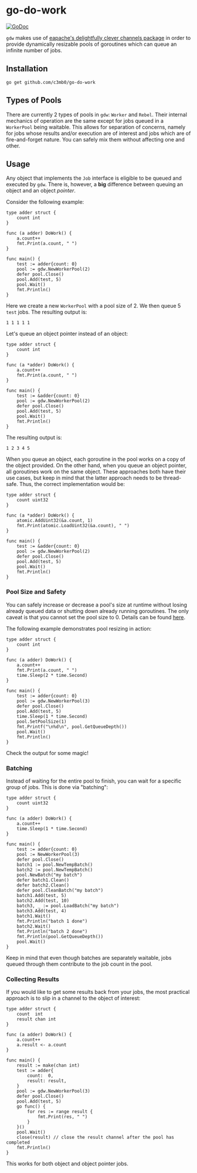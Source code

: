 # go-do-work
[![GoDoc](https://img.shields.io/badge/godoc-reference-blue.svg)](https://godoc.org/github.com/c3mb0/go-do-work)

`gdw` makes use of [eapache's delightfully clever channels package](https://github.com/eapache/channels) in order to provide dynamically resizable pools of goroutines which can queue an infinite number of jobs.

## Installation

`go get github.com/c3mb0/go-do-work`

## Types of Pools

There are currently 2 types of pools in `gdw`: `Worker` and `Rebel`. Their internal mechanics of operation are the same except for jobs queued in a `WorkerPool` being waitable. This allows for separation of concerns, namely for jobs whose results and/or execution are of interest and jobs which are of fire-and-forget nature. You can safely mix them without affecting one and other.

## Usage

Any object that implements the `Job` interface is eligible to be queued and executed by `gdw`. There is, however, a __big__ difference between queuing an object and an object *pointer*.

Consider the following example:
```
type adder struct {
	count int
}

func (a adder) DoWork() {
	a.count++
	fmt.Print(a.count, " ")
}

func main() {
	test := adder{count: 0}
	pool := gdw.NewWorkerPool(2)
	defer pool.Close()
	pool.Add(test, 5)
	pool.Wait()
	fmt.Println()
}
```
Here we create a new `WorkerPool` with a pool size of 2. We then queue 5 `test` jobs. The resulting output is:
```
1 1 1 1 1
```
Let's queue an object pointer instead of an object:
```
type adder struct {
	count int
}

func (a *adder) DoWork() {
	a.count++
	fmt.Print(a.count, " ")
}

func main() {
	test := &adder{count: 0}
	pool := gdw.NewWorkerPool(2)
	defer pool.Close()
	pool.Add(test, 5)
	pool.Wait()
	fmt.Println()
}
```
The resulting output is:
```
1 2 3 4 5
```
When you queue an object, each goroutine in the pool works on a copy of the object provided. On the other hand, when you queue an object pointer, all goroutines work on the same object. These approaches both have their use cases, but keep in mind that the latter approach needs to be thread-safe. Thus, the correct implementation would be:
```
type adder struct {
	count uint32
}

func (a *adder) DoWork() {
	atomic.AddUint32(&a.count, 1)
	fmt.Print(atomic.LoadUint32(&a.count), " ")
}

func main() {
	test := &adder{count: 0}
	pool := gdw.NewWorkerPool(2)
	defer pool.Close()
	pool.Add(test, 5)
	pool.Wait()
	fmt.Println()
}
```

### Pool Size and Safety

You can safely increase or decrease a pool's size at runtime without losing already queued data or shutting down already running goroutines. The only caveat is that you cannot set the pool size to 0. Details can be found [here](https://github.com/eapache/channels/issues/1).

The following example demonstrates pool resizing in action:
```
type adder struct {
	count int
}

func (a adder) DoWork() {
	a.count++
	fmt.Print(a.count, " ")
	time.Sleep(2 * time.Second)
}

func main() {
	test := adder{count: 0}
	pool := gdw.NewWorkerPool(3)
	defer pool.Close()
	pool.Add(test, 5)
	time.Sleep(1 * time.Second)
	pool.SetPoolSize(1)
	fmt.Printf("\n%d\n", pool.GetQueueDepth())
	pool.Wait()
	fmt.Println()
}
```
Check the output for some magic!

### Batching

Instead of waiting for the entire pool to finish, you can wait for a specific group of jobs. This is done via "batching":
```
type adder struct {
	count uint32
}

func (a adder) DoWork() {
	a.count++
	time.Sleep(1 * time.Second)
}

func main() {
	test := adder{count: 0}
	pool := NewWorkerPool(3)
	defer pool.Close()
	batch1 := pool.NewTempBatch()
	batch2 := pool.NewTempBatch()
	pool.NewBatch("my batch")
	defer batch1.Clean()
	defer batch2.Clean()
	defer pool.CleanBatch("my batch")
	batch1.Add(test, 5)
	batch2.Add(test, 10)
	batch3, _ := pool.LoadBatch("my batch")
	batch3.Add(test, 4)
	batch1.Wait()
	fmt.Println("batch 1 done")
	batch2.Wait()
	fmt.Println("batch 2 done")
	fmt.Println(pool.GetQueueDepth())
	pool.Wait()
}
```
Keep in mind that even though batches are separately waitable, jobs queued through them contribute to the job count in the pool.

### Collecting Results

If you would like to get some results back from your jobs, the most practical approach is to slip in a channel to the object of interest:
```
type adder struct {
	count  int
	result chan int
}

func (a adder) DoWork() {
	a.count++
	a.result <- a.count
}

func main() {
	result := make(chan int)
	test := adder{
		count:  0,
		result: result,
	}
	pool := gdw.NewWorkerPool(3)
	defer pool.Close()
	pool.Add(test, 5)
	go func() {
		for res := range result {
			fmt.Print(res, " ")
		}
	}()
	pool.Wait()
	close(result) // close the result channel after the pool has completed
	fmt.Println()
}
```
This works for both object and object pointer jobs.
